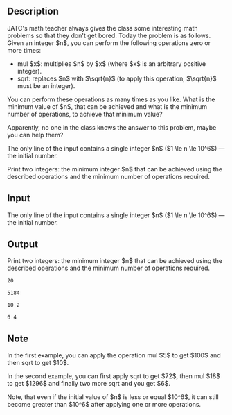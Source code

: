 ## Description

<div><p>JATC's math teacher always gives the class some interesting math problems so that they don't get bored. Today the problem is as follows. Given an integer $n$, you can perform the following operations zero or more times:</p><ul> <li> <span class="tex-font-style-tt">mul</span> $x$: multiplies $n$ by $x$ (where $x$ is an arbitrary positive integer). </li><li> <span class="tex-font-style-tt">sqrt</span>: replaces $n$ with $\sqrt{n}$ (to apply this operation, $\sqrt{n}$ must be an integer). </li></ul><p>You can perform these operations as many times as you like. What is the minimum value of $n$, that can be achieved and what is the minimum number of operations, to achieve that minimum value?</p><p>Apparently, no one in the class knows the answer to this problem, maybe you can help them?</p></div><div class="input-specification"><p>The only line of the input contains a single integer $n$ ($1 \le n \le 10^6$)&nbsp;— the initial number.</p></div><div class="output-specification"><p>Print two integers: the minimum integer $n$ that can be achieved using the described operations and the minimum number of operations required.</p></div>

## Input

<p>The only line of the input contains a single integer $n$ ($1 \le n \le 10^6$)&nbsp;— the initial number.</p>

## Output

<p>Print two integers: the minimum integer $n$ that can be achieved using the described operations and the minimum number of operations required.</p>





```input1
20

```




```input2
5184

```




```output1
10 2
```




```output2
6 4
```



## Note

<p>In the first example, you can apply the operation <span class="tex-font-style-tt">mul</span> $5$ to get $100$ and then <span class="tex-font-style-tt">sqrt</span> to get $10$.</p><p>In the second example, you can first apply <span class="tex-font-style-tt">sqrt</span> to get $72$, then <span class="tex-font-style-tt">mul</span> $18$ to get $1296$ and finally two more <span class="tex-font-style-tt">sqrt</span> and you get $6$.</p><p>Note, that even if the initial value of $n$ is less or equal $10^6$, it can still become greater than $10^6$ after applying one or more operations.</p>
